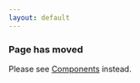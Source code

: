 ```yaml
---
layout: default
---
```


<!-- Don't use permalink: /Components in YAML matter above. It doesn't auto-redirect. -->
### Page has moved

Please see [Components](Components) instead.
<script type="text/javascript">
    location.href= "/Components";
</script>